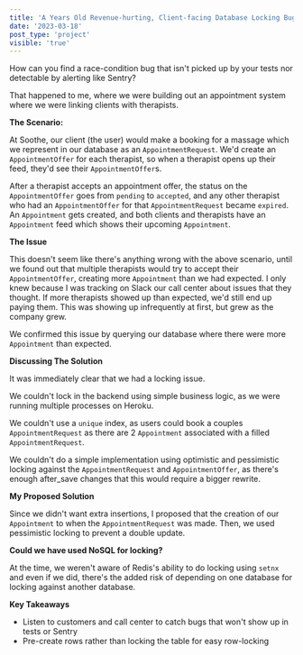 ```yaml
---
title: 'A Years Old Revenue-hurting, Client-facing Database Locking Bug'
date: '2023-03-18'
post_type: 'project'
visible: 'true'
---
```


How can you find a race-condition bug that isn't picked up by your tests nor detectable by alerting like Sentry?

That happened to me, where we were building out an appointment system where we were linking clients with therapists.

**The Scenario:**

At Soothe, our client (the user) would make a booking for a massage which we represent in our database as an `AppointmentRequest`. We'd create an `AppointmentOffer` for each therapist, so when a therapist opens up their feed, they'd see their `AppointmentOffer`s. 

After a therapist accepts an appointment offer, the status on the `AppointmentOffer` goes from `pending` to `accepted`, and any other therapist who had an `AppointmentOffer` for that `AppointmentRequest` became `expired`. An `Appointment` gets created, and both clients and therapists have an `Appointment` feed which shows their upcoming `Appointment`.

**The Issue**

This doesn't seem like there's anything wrong with the above scenario, until we found out that multiple therapists would try to accept their `AppointmentOffer`, creating more `Appointment` than we had expected. I only knew because I was tracking on Slack our call center about issues that they thought. If more therapists showed up than expected, we'd still end up paying them. This was showing up infrequently at first, but grew as the company grew.

We confirmed this issue by querying our database where there were more `Appointment` than expected.

**Discussing The Solution**

It was immediately clear that we had a locking issue. 

We couldn't lock in the backend using simple business logic, as we were running multiple processes on Heroku. 

We couldn't use a `unique` index, as users could book a couples `AppointmentRequest` as there are 2 `Appointment` associated with a filled `AppointmentRequest`.

We couldn't do a simple implementation using optimistic and pessimistic locking against the `AppointmentRequest` and `AppointmentOffer`, as there's enough after_save changes that this would require a bigger rewrite.

**My Proposed Solution**

Since we didn't want extra insertions, I proposed that the creation of our `Appointment` to when the `AppointmentRequest` was made. Then, we used pessimistic locking to prevent a double update.

**Could we have used NoSQL for locking?**

At the time, we weren't aware of Redis's ability to do locking using `setnx` and even if we did, there's the added risk of depending on one database for locking against another database.

**Key Takeaways**
- Listen to customers and call center to catch bugs that won't show up in tests or Sentry
- Pre-create rows rather than locking the table for easy row-locking